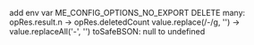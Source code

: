 add env var ME_CONFIG_OPTIONS_NO_EXPORT
DELETE many: opRes.result.n -> opRes.deletedCount
value.replace(/-/g, '') -> value.replaceAll('-', '')
toSafeBSON: null to undefined